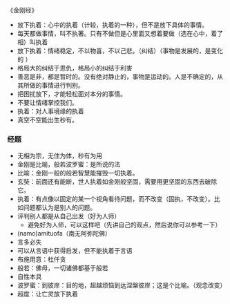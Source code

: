 《金刚经》

+ 放下执着：心中的执着（计较，执着的一种），但不是放下具体的事情。
+ 每天都做事情，叫不执著。只有不做但是心里面又想着要做（选在心中，着了相）叫执着
+ 放下执着：情绪稳定，不以物喜，不以己悲。（纠结）（事物是发展的，是变化的 ）
+ 格局大的纠结于恩仇，格局小的纠结于利害
+ 善恶是非，都是暂时的。没有绝对静止的，事物是运动的。人是不确定的，从其所做的事情进行判别。
+ 把困扰放下，才能轻松面对本分的事情。
+ 不要让情绪掌控我们。
+ 执着：对人事境缘的执着
+ 真空不空能出生秒有。

### 经题

+ 无相为宗，无住为体，秒有为用
+ 金刚是比喻，般若波罗蜜：是所说的法
+ 比喻：金刚一般的般若智慧能摧毁一切执着。
+ 玄奘：前面还有能断，世人执着如金刚般坚固，需要用更坚固的东西去破除它。
+ 执着：有点像以固定的某一个视角看待问题，而不改变（固执，不改变）。比如问题都认为是别人的问题。
+ 评判别人都是从自己出发（好为人师）
  + 避免好为人师，可以这样吧（先讲自己的观点，然后说你可以参考一下）
+ (namo)amituofa（南无阿弥陀佛）
+ 言多必失
+ 可以从言语中获得启发，但不能执着于言语
+ 布施用意：杜仟贪
+ 般若：佛母，一切诸佛都基于般若
+ 自性本具
+ 波罗蜜：到彼岸：目的地，超越烦恼到达涅槃彼岸；这是个比喻。（观念改变）
+ 超度：让亡灵放下执着